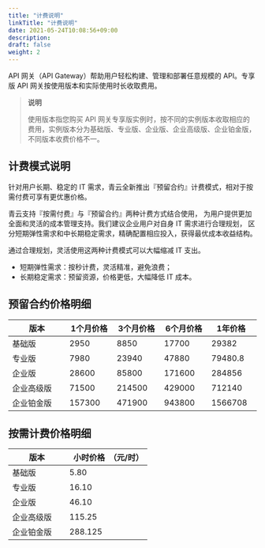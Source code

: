 ```yaml
---
title: "计费说明"
linkTitle: "计费说明"
date: 2021-05-24T10:08:56+09:00
description:
draft: false
weight: 2
---
```


API 网关（API Gateway）帮助用户轻松构建、管理和部署任意规模的 API。专享版 API 网关按使用版本和实际使用时长收取费用。

> **说明**
>
> 使用版本指您购买 API 网关专享版实例时，按不同的实例版本收取相应的费用，实例版本分为基础版、专业版、企业版、企业高级版、企业铂金版，不同版本收费价格不一。

## 计费模式说明

针对用户长期、稳定的 IT 需求，青云全新推出『预留合约』计费模式，相对于按需付费可享有更优惠价格。

青云支持『按需付费』与『预留合约』两种计费方式结合使用， 为用户提供更加全面和灵活的成本管理支持。我们建议企业用户对自身 IT 需求进行合理规划， 区分短期弹性需求和中长期稳定需求，精确配置相应投入，获得最优成本收益结构。

通过合理规划，灵活使用这两种计费模式可以大幅缩减 IT 支出。

- 短期弹性需求：按秒计费，灵活精准，避免浪费；
- 长期稳定需求：预留资源，价格更低，大幅降低 IT 成本。

## 预留合约价格明细

| <span style="display:inline-block;width:100px">版本</span> | <span style="display:inline-block;width:80px">1个月价格</span> | <span style="display:inline-block;width:80px">3个月价格</span> | <span style="display:inline-block;width:80px">6个月价格</span> | <span style="display:inline-block;width:80px">1年价格</span> | <span style="display:inline-block;width:80px">2年价格</span> | <span style="display:inline-block;width:80px">3年价格</span> |
| ---------------------------------------------------------- | ------------------------------------------------------------ | ------------------------------------------------------------ | ------------------------------------------------------------ | ------------------------------------------------------------ | ------------------------------------------------------------ | ------------------------------------------------------------ |
| 基础版                                                     | 2950                                                         | 8850                                                         | 17700                                                        | 29382                                                        | 49560                                                        | 63720                                                        |
| 专业版                                                     | 7980                                                         | 23940                                                        | 47880                                                        | 79480.8                                                      | 134064                                                       | 172368                                                       |
| 企业版                                                     | 28600                                                        | 85800                                                        | 171600                                                       | 284856                                                       | 480480                                                       | 617760                                                       |
| 企业高级版                                                 | 71500                                                        | 214500                                                       | 429000                                                       | 712140                                                       | 1201200                                                      | 1544400                                                      |
| 企业铂金版                                                 | 157300                                                       | 471900                                                       | 943800                                                       | 1566708                                                      | 2642640                                                      | 3397680                                                      |



## 按需计费价格明细

| <span style="display:inline-block;width:100px">版本</span> | <span style="display:inline-block;width:80px">小时价格</span>（元/时） |
| ---------------------------------------------------------- | ------------------------------------------------------------ |
| 基础版                                                     | 5.80                                                         |
| 专业版                                                     | 16.10                                                        |
| 企业版                                                     | 46.10                                                        |
| 企业高级版                                                 | 115.25                                                       |
| 企业铂金版                                                 | 288.125                                                      |
